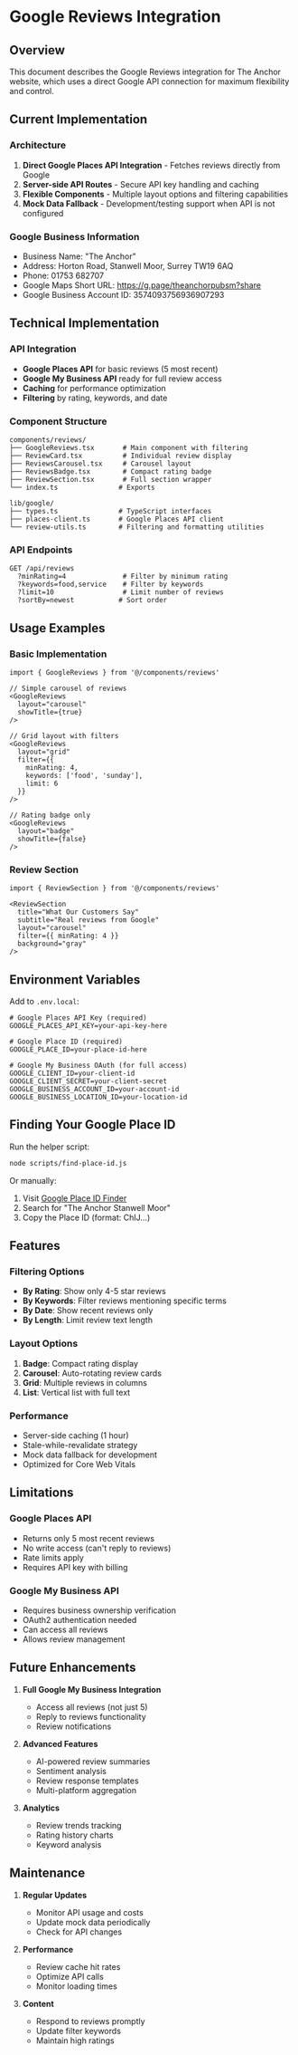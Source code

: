 # Google Reviews Integration

## Overview
This document describes the Google Reviews integration for The Anchor website, which uses a direct Google API connection for maximum flexibility and control.

## Current Implementation

### Architecture
1. **Direct Google Places API Integration** - Fetches reviews directly from Google
2. **Server-side API Routes** - Secure API key handling and caching
3. **Flexible Components** - Multiple layout options and filtering capabilities
4. **Mock Data Fallback** - Development/testing support when API is not configured

### Google Business Information
- Business Name: "The Anchor"
- Address: Horton Road, Stanwell Moor, Surrey TW19 6AQ
- Phone: 01753 682707
- Google Maps Short URL: https://g.page/theanchorpubsm?share
- Google Business Account ID: 3574093756936907293

## Technical Implementation

### API Integration
- **Google Places API** for basic reviews (5 most recent)
- **Google My Business API** ready for full review access
- **Caching** for performance optimization
- **Filtering** by rating, keywords, and date

### Component Structure
```
components/reviews/
├── GoogleReviews.tsx       # Main component with filtering
├── ReviewCard.tsx          # Individual review display
├── ReviewsCarousel.tsx     # Carousel layout
├── ReviewsBadge.tsx        # Compact rating badge
├── ReviewSection.tsx       # Full section wrapper
└── index.ts               # Exports

lib/google/
├── types.ts               # TypeScript interfaces
├── places-client.ts       # Google Places API client
└── review-utils.ts        # Filtering and formatting utilities
```

### API Endpoints
```
GET /api/reviews
  ?minRating=4              # Filter by minimum rating
  ?keywords=food,service    # Filter by keywords
  ?limit=10                 # Limit number of reviews
  ?sortBy=newest           # Sort order
```

## Usage Examples

### Basic Implementation
```tsx
import { GoogleReviews } from '@/components/reviews'

// Simple carousel of reviews
<GoogleReviews 
  layout="carousel"
  showTitle={true}
/>

// Grid layout with filters
<GoogleReviews 
  layout="grid"
  filter={{
    minRating: 4,
    keywords: ['food', 'sunday'],
    limit: 6
  }}
/>

// Rating badge only
<GoogleReviews 
  layout="badge"
  showTitle={false}
/>
```

### Review Section
```tsx
import { ReviewSection } from '@/components/reviews'

<ReviewSection
  title="What Our Customers Say"
  subtitle="Real reviews from Google"
  layout="carousel"
  filter={{ minRating: 4 }}
  background="gray"
/>
```

## Environment Variables

Add to `.env.local`:
```env
# Google Places API Key (required)
GOOGLE_PLACES_API_KEY=your-api-key-here

# Google Place ID (required)
GOOGLE_PLACE_ID=your-place-id-here

# Google My Business OAuth (for full access)
GOOGLE_CLIENT_ID=your-client-id
GOOGLE_CLIENT_SECRET=your-client-secret
GOOGLE_BUSINESS_ACCOUNT_ID=your-account-id
GOOGLE_BUSINESS_LOCATION_ID=your-location-id
```

## Finding Your Google Place ID

Run the helper script:
```bash
node scripts/find-place-id.js
```

Or manually:
1. Visit [Google Place ID Finder](https://developers.google.com/maps/documentation/javascript/examples/places-placeid-finder)
2. Search for "The Anchor Stanwell Moor"
3. Copy the Place ID (format: ChIJ...)

## Features

### Filtering Options
- **By Rating**: Show only 4-5 star reviews
- **By Keywords**: Filter reviews mentioning specific terms
- **By Date**: Show recent reviews only
- **By Length**: Limit review text length

### Layout Options
1. **Badge**: Compact rating display
2. **Carousel**: Auto-rotating review cards
3. **Grid**: Multiple reviews in columns
4. **List**: Vertical list with full text

### Performance
- Server-side caching (1 hour)
- Stale-while-revalidate strategy
- Mock data fallback for development
- Optimized for Core Web Vitals

## Limitations

### Google Places API
- Returns only 5 most recent reviews
- No write access (can't reply to reviews)
- Rate limits apply
- Requires API key with billing

### Google My Business API
- Requires business ownership verification
- OAuth2 authentication needed
- Can access all reviews
- Allows review management

## Future Enhancements

1. **Full Google My Business Integration**
   - Access all reviews (not just 5)
   - Reply to reviews functionality
   - Review notifications

2. **Advanced Features**
   - AI-powered review summaries
   - Sentiment analysis
   - Review response templates
   - Multi-platform aggregation

3. **Analytics**
   - Review trends tracking
   - Rating history charts
   - Keyword analysis

## Maintenance

1. **Regular Updates**
   - Monitor API usage and costs
   - Update mock data periodically
   - Check for API changes

2. **Performance**
   - Review cache hit rates
   - Optimize API calls
   - Monitor loading times

3. **Content**
   - Respond to reviews promptly
   - Update filter keywords
   - Maintain high ratings